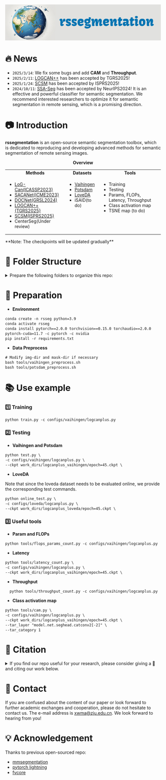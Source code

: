 ![cap](./cap.jpg)

# 🔥 News

- `2025/3/14`: We fix some bugs and add **CAM** and **Throughput**.
- `2025/2/11`: [LOGCAN++](https://arxiv.org/abs/2406.16502) has been accepted by TGRS2025!
- `2025/1/24`: [SCSM](https://arxiv.org/abs/2501.13130) has been accepted by ISPRS2025!
- `2024/10/11`: [SSA-Seg](https://arxiv.org/abs/2405.06525) has been accepted by NeurIPS2024! It is an effective and powerful classifier for semantic segmentation. We recommend interested researchers to optimize it for semantic segmentation in remote sensing, which is a promising direction.

# 📷 Introduction

**rssegmentation** is an open-source semantic segmentation toolbox, which is dedicated to reproducing and developing advanced methods for semantic segmentation of remote sensing images.

<div align="center">
  <b>Overview</b>
</div>
<table align="center">
  <tbody>
    <tr align="center" valign="center">
      <td>
        <b>Methods</b>
      </td>
      <td>
        <b>Datasets</b>
      </td>
      <td>
        <b>Tools</b>
      </td>
    </tr>
	<tr valign="top">
      <td>
        <ul>
          <li><a href="https://ieeexplore.ieee.org/abstract/document/10095835/">LoG-Can(ICASSP2023) </a></li>
          <li><a href="https://ieeexplore.ieee.org/abstract/document/10219583/">SACANet(ICME2023)</a></li>
       		<li><a href="https://ieeexplore.ieee.org/abstract/document/10381808/">DOCNet(GRSL2024)</a></li>
          <li><a href="https://ieeexplore.ieee.org/document/10884928/">LOGCAN++(TGRS2025)</a></li>
          <li><a href="https://www.sciencedirect.com/science/article/pii/S0924271625000255?via%3Dihub">SCSM(ISPRS2025)</a></li>
          <li>CenterSeg(Under review)</a></li>
        </ul>
      </td>
<td>
        <ul>
          <li><a href="https://www.isprs.org/education/benchmarks/UrbanSemLab/default.aspx">Vaihingen </a></li>
          <li><a href="https://www.isprs.org/education/benchmarks/UrbanSemLab/default.aspx">Potsdam</a></li>
       		<li><a href="https://codalab.lisn.upsaclay.fr/competitions/421">LoveDA</a></li>
          <li>iSAID(to do)</a></li>
        </ul>
      </td>
<td>
        <ul>
          <li>Training </a></li>
          <li>Testing</a></li>
       		<li>Params, FLOPs, Latency, Throughput </a></li>
			<li>Class activation map </a></li>
			<li>TSNE map (to do) </a></li>
        </ul>
      </td>
</table>
**Note:  The checkpoints will be updated gradually**



# 📒 Folder Structure

<details>
<summary>
Prepare the following folders to organize this repo:
</summary>

```
rssegmentation
├── rsseg (core code for datasets and models)
├── tools (some useful tools)
├── work_dirs (save the model weights and training logs)
├── data
│   ├── LoveDA
│   │   ├── Train
│   │   │   ├── Urban
│   │   │   │   ├── images_png (original images)
│   │   │   │   ├── masks_png (original labels)
│   │   │   ├── Rural
│   │   │   │   ├── images_png (original images)
│   │   │   │   ├── masks_png (original labels)
│   │   ├── Val (the same with Train)
│   │   ├── Test
│   ├── vaihingen
│   │   ├── ISPRS_semantic_labeling_Vaihingen 
│   │   │   ├── top (original images)
│   │   ├── ISPRS_semantic_labeling_Vaihingen_ground_truth_COMPLETE (original labels)
│   │   ├── ISPRS_semantic_labeling_Vaihingen_ground_truth_eroded_COMPLETE (original noBoundary lables)
│   │   ├── train (processed)
│   │   ├── test (processed)
│   ├── potsdam (the same with vaihingen)
│   │   ├── 2_Ortho_RGB (original images)
│   │   ├── 5_Labels_all (original labels)
│   │   ├── 5_Labels_all_noBoundary (original noBoundary lables)
│   │   ├── train (processed)
│   │   ├── test (processed)
```
</details>


# 🔐 Preparation

- **Environment**

```shell
conda create -n rsseg python=3.9
conda activate rsseg
conda install pytorch==2.0.0 torchvision==0.15.0 torchaudio==2.0.0 pytorch-cuda=11.7 -c pytorch -c nvidia
pip install -r requirements.txt
```

- **Data Preprocess**

```shell
# Modify img-dir and mask-dir if necessary
bash tools/vaihingen_preprocess.sh 
bash tools/potsdam_preprocess.sh 
```

# 📚 Use example

### 1️⃣ Training

```shell
python train.py -c configs/vaihingen/logcanplus.py
```

### 2️⃣ Testing

- **Vaihingen and Potsdam**

```shell
python test.py \
-c configs/vaihingen/logcanplus.py \
--ckpt work_dirs/logcanplus_vaihingen/epoch=45.ckpt \
```

- **LoveDA**

Note that since the loveda dataset needs to be evaluated online, we provide the corresponding test commands.

```shell
python online_test.py \
-c configs/loveda/logcanplus.py \
--ckpt work_dirs/logcanplus_loveda/epoch=45.ckpt \
```

### 3️⃣ Useful tools

- **Param and FLOPs**

```shell
python tools/flops_params_count.py -c configs/vaihingen/logcanplus.py 
```
- **Latency**

```shell
python tools/latency_count.py \
-c configs/vaihingen/logcanplus.py \
--ckpt work_dirs/logcanplus_vaihingen/epoch=45.ckpt \
```
- **Throughput**

```shell
  python tools/throughput_count.py -c configs/vaihingen/logcanplus.py
```

  

- **Class activation map**

```shell
python tools/cam.py \
-c configs/vaihingen/logcanplus.py \
--ckpt work_dirs/logcanplus_vaihingen/epoch=45.ckpt \
--tar_layer "model.net.seghead.catconv2[-2]" \
--tar_category 1
```



# 🌟 Citation

<details>
<summary>
If you find our repo useful for your research, please consider giving a 🌟 and citing our work below.
</summary>

```
@inproceedings{logcan,
  title={Log-can: local-global class-aware network for semantic segmentation of remote sensing images},
  author={Ma, Xiaowen and Ma, Mengting and Hu, Chenlu and Song, Zhiyuan and Zhao, Ziyan and Feng, Tian and Zhang, Wei},
  booktitle={ICASSP 2023-2023 IEEE International Conference on Acoustics, Speech and Signal Processing (ICASSP)},
  pages={1--5},
  year={2023},
  organization={IEEE}
}
@inproceedings{sacanet,
  title={Sacanet: scene-aware class attention network for semantic segmentation of remote sensing images},
  author={Ma, Xiaowen and Che, Rui and Hong, Tingfeng and Ma, Mengting and Zhao, Ziyan and Feng, Tian and Zhang, Wei},
  booktitle={2023 IEEE International Conference on Multimedia and Expo (ICME)},
  pages={828--833},
  year={2023},
  organization={IEEE}
}

@article{docnet,
  title={DOCNet: Dual-Domain Optimized Class-Aware Network for Remote Sensing Image Segmentation},
  author={Ma, Xiaowen and Che, Rui and Wang, Xinyu and Ma, Mengting and Wu, Sensen and Feng, Tian and Zhang, Wei},
  journal={IEEE Geoscience and Remote Sensing Letters},
  year={2024},
  publisher={IEEE}
}

@ARTICLE{logcan++,
  author={Ma, Xiaowen and Lian, Rongrong and Wu, Zhenkai and Guo, Hongbo and Yang, Fan and Ma, Mengting and Wu, Sensen and Du, Zhenhong and Zhang, Wei and Song, Siyang},
  journal={IEEE Transactions on Geoscience and Remote Sensing}, 
  title={LOGCAN++: Adaptive Local-Global Class-Aware Network For Semantic Segmentation of Remote Sensing Images}, 
  year={2025},
  volume={},
  number={},
  pages={1-1},
  doi={10.1109/TGRS.2025.3541871}}

@article{scsm,
title = {A novel scene coupling semantic mask network for remote sensing image segmentation},
journal = {ISPRS Journal of Photogrammetry and Remote Sensing},
volume = {221},
pages = {44-63},
year = {2025},
issn = {0924-2716},
doi = {https://doi.org/10.1016/j.isprsjprs.2025.01.025},
url = {https://www.sciencedirect.com/science/article/pii/S0924271625000255},
author = {Xiaowen Ma and Rongrong Lian and Zhenkai Wu and Renxiang Guan and Tingfeng Hong and Mengjiao Zhao and Mengting Ma and Jiangtao Nie and Zhenhong Du and Siyang Song and Wei Zhang},
}
```
</details>

# 📮 Contact

If you are confused about the content of our paper or look forward to further academic exchanges and cooperation, please do not hesitate to contact us. The e-mail address is xwma@zju.edu.cn. We look forward to hearing from you!

# 💡 Acknowledgement

Thanks to previous open-sourced repo:

- [mmsegmentation](https://github.com/open-mmlab/mmsegmentation)
- [pytorch lightning](https://lightning.ai/)
- [fvcore](https://github.com/facebookresearch/fvcore)
